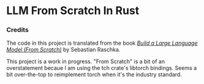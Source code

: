 # LLM From Scratch In Rust

### Credits

The code in this project is translated from the book [*Build a Large Language Model (From Scratch)*](https://www.manning.com/books/build-a-large-language-model-from-scratch) by Sebastian Raschka.

This project is a work in progress. "From Scratch" is a bit of an overstatement becaue I am using the tch crate's libtorch bindings. Seems a bit over-the-top to reimplement torch when it's the industry standard.